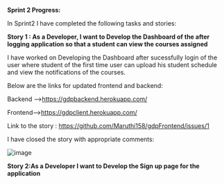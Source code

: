 **Sprint 2 Progress:**

In Sprint2 I have completed the following tasks and stories:

**Story 1 : As a Developer, I want to Develop the Dashboard of the after logging application so that a student can view the courses assigned**

I have worked on Developing the Dashboard after sucessfully login of the user where student of the first time user can upload his student schedule and view the notifications of the courses.

Below are the links for updated frontend and backend:

Backend -->https://gdpbackend.herokuapp.com/

Frontend-->https://gdpclient.herokuapp.com/

Link to the story : https://github.com/Maruthi158/gdpFrontend/issues/1

I have closed the story with appropriate comments:

![image](https://user-images.githubusercontent.com/77593316/144772915-40a02887-0591-4a41-a8f0-aa03fd669361.png)

**Story 2:As a  Developer I want to Develop the Sign up page for the application**





